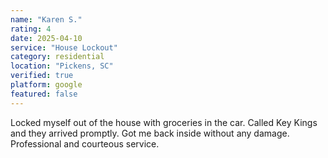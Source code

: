 ```yaml
---
name: "Karen S."
rating: 4
date: 2025-04-10
service: "House Lockout"
category: residential
location: "Pickens, SC"
verified: true
platform: google
featured: false
---
```


Locked myself out of the house with groceries in the car. Called Key Kings and they arrived promptly. Got me back inside without any damage. Professional and courteous service.
